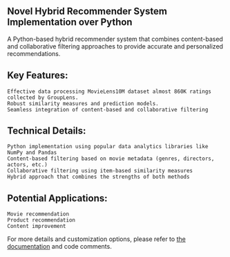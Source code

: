 ## Novel Hybrid Recommender System Implementation over Python

A Python-based hybrid recommender system that combines content-based and collaborative filtering approaches to provide accurate and personalized recommendations.

## Key Features:

    Effective data processing MovieLens10M dataset almost 860K ratings collected by GroupLens.
    Robust similarity measures and prediction models.
    Seamless integration of content-based and collaborative filtering

## Technical Details:

    Python implementation using popular data analytics libraries like NumPy and Pandas
    Content-based filtering based on movie metadata (genres, directors, actors, etc.)
    Collaborative filtering using item-based similarity measures
    Hybrid approach that combines the strengths of both methods

## Potential Applications:

    Movie recommendation
    Product recommendation
    Content improvement

For more details and customization options, please refer to [the documentation](https://d197for5662m48.cloudfront.net/documents/publicationstatus/208784/preprint_pdf/9bf366af3cb6278b61a018e2f528b90b.pdf) and code comments.

